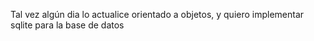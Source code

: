 Tal vez algún dia lo actualice orientado a objetos, y quiero implementar sqlite para la base de datos
